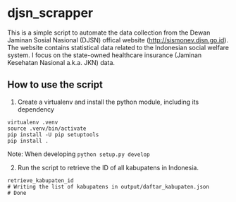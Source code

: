 # djsn_scrapper

This is a simple script to automate the data collection from 
the Dewan Jaminan Sosial Nasional (DJSN) offical website 
(http://sismonev.djsn.go.id). The website contains statistical 
data related to the Indonesian social welfare system. 
I focus on the state-owned healthcare insurance 
(Jaminan Kesehatan Nasional a.k.a. JKN) data.

## How to use the script
1. Create a virtualenv and install the python module, including its dependency
```
virtualenv .venv
source .venv/bin/activate
pip install -U pip setuptools
pip install .
```
Note: When developing `python setup.py develop`

2. Run the script to retrieve the ID of all kabupatens in Indonesia.
```
retrieve_kabupaten_id
# Writing the list of kabupatens in output/daftar_kabupaten.json
# Done
```


